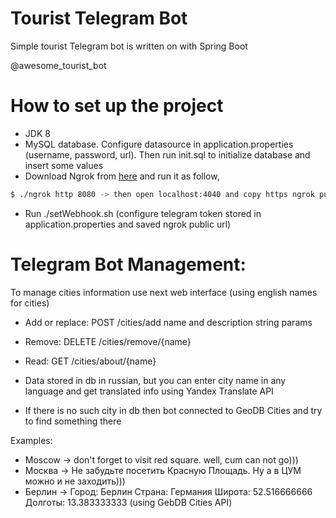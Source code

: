 # Tourist Telegram Bot
Simple tourist Telegram bot is written on with Spring Boot

@awesome_tourist_bot

# How to set up the project
 - JDK 8
 - MySQL database. Configure datasource in application.properties (username, password, url). Then run init.sql to initialize database and insert some values
 - Download Ngrok from [here](https://ngrok.com/download) and run it as follow,

```bash
$ ./ngrok http 8080 -> then open localhost:4040 and copy https ngrok public url
```
 - Run ./setWebhook.sh (configure telegram token stored in application.properties and saved ngrok public url)
 
 # Telegram Bot Management:
 To manage cities information use next web interface (using english names for cities)
 - Add or replace: POST /cities/add name and description string params
 - Remove: DELETE /cities/remove/{name}
 - Read: GET /cities/about/{name}
 
 - Data stored in db in russian, but you can enter city name in any language and get translated info using Yandex Translate API
 - If there is no such city in db then bot connected to GeoDB Cities and try to find something there
 
 Examples:
 - Moscow -> don't forget to visit red square. well, cum can not go)))
 - Москва -> Не забудьте посетить Красную Площадь. Ну а в ЦУМ можно и не заходить)))
 - Берлин -> Город: Берлин
Страна: Германия
Широта: 52.516666666
Долготы: 13.383333333 (using GebDB Cities API)
 
